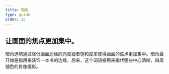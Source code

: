```yaml
---
title: 暗角
type: guide
order: 25
---
```


## 让画面的焦点更加集中。

暗角选项通过降低画面边缘的亮度或者饱和度来使得画面的焦点更加集中。暗角最开始是指用来装饰一本书的边缘，后来，这个词语被用来指代哪些中心清晰，四周褪色的肖像摄影。

